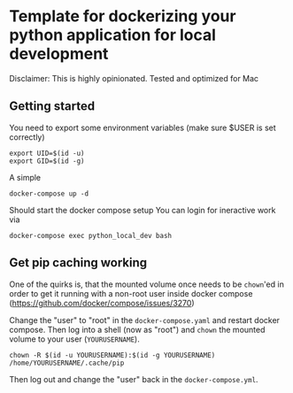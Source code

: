 # Template for dockerizing your python application for local development

Disclaimer: This is highly opinionated. Tested and optimized for Mac

## Getting started

You need to export some environment variables (make sure $USER is set correctly)

```
export UID=$(id -u)
export GID=$(id -g)
```

A simple

```
docker-compose up -d
```
Should start the docker compose setup
You can login for ineractive work via

```
docker-compose exec python_local_dev bash
```

## Get pip caching working
 
One of the quirks is, that the mounted volume once needs to be `chown`'ed in order to get it 
running with a non-root user inside docker compose (https://github.com/docker/compose/issues/3270)

Change the "user" to "root" in the `docker-compose.yaml` and restart docker compose.
Then log into a shell (now as "root") and `chown` the mounted volume to your user (`YOURUSERNAME`).

```
chown -R $(id -u YOURUSERNAME):$(id -g YOURUSERNAME) /home/YOURUSERNAME/.cache/pip
```
Then log out and change the "user" back in the `docker-compose.yml`.
